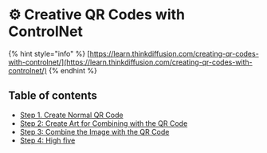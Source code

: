 # ⚙ Creative QR Codes with ControlNet

{% hint style="info" %}
[https://learn.thinkdiffusion.com/creating-qr-codes-with-controlnet/](https://learn.thinkdiffusion.com/creating-qr-codes-with-controlnet/)
{% endhint %}

## **Table of contents**

* [Step 1. Create Normal QR Code](https://learn.thinkdiffusion.com/creating-qr-codes-with-controlnet/#step-1-create-normal-qr-code)
* [Step 2: Create Art for Combining with the QR Code](https://learn.thinkdiffusion.com/creating-qr-codes-with-controlnet/#step-2-create-art-for-combining-with-the-qr-code)
* [Step 3: Combine the Image with the QR Code](https://learn.thinkdiffusion.com/creating-qr-codes-with-controlnet/#step-3-combine-the-image-with-the-qr-code)
* [Step 4: High five](https://learn.thinkdiffusion.com/creating-qr-codes-with-controlnet/#step-4-high-five)
